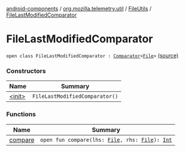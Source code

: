 [android-components](../../../index.md) / [org.mozilla.telemetry.util](../../index.md) / [FileUtils](../index.md) / [FileLastModifiedComparator](./index.md)

# FileLastModifiedComparator

`open class FileLastModifiedComparator : `[`Comparator`](http://docs.oracle.com/javase/7/docs/api/java/util/Comparator.html)`<`[`File`](http://docs.oracle.com/javase/7/docs/api/java/io/File.html)`>` [(source)](https://github.com/mozilla-mobile/android-components/blob/master/components/service/telemetry/src/main/java/org/mozilla/telemetry/util/FileUtils.java#L52)

### Constructors

| Name | Summary |
|---|---|
| [&lt;init&gt;](-init-.md) | `FileLastModifiedComparator()` |

### Functions

| Name | Summary |
|---|---|
| [compare](compare.md) | `open fun compare(lhs: `[`File`](http://docs.oracle.com/javase/7/docs/api/java/io/File.html)`, rhs: `[`File`](http://docs.oracle.com/javase/7/docs/api/java/io/File.html)`): `[`Int`](https://kotlinlang.org/api/latest/jvm/stdlib/kotlin/-int/index.html) |
